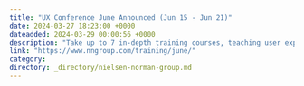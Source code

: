 ```yaml
---
title: "UX Conference June Announced (Jun 15 - Jun 21)"
date: 2024-03-27 18:23:00 +0000
dateadded: 2024-03-29 00:00:56 +0000
description: "Take up to 7 in-depth training courses, teaching user experience best practices for successful design. Courses focused on long-lasting skills for UX professionals. June 15 - June 21, 2024."
link: "https://www.nngroup.com/training/june/"
category:
directory: _directory/nielsen-norman-group.md
---
```

